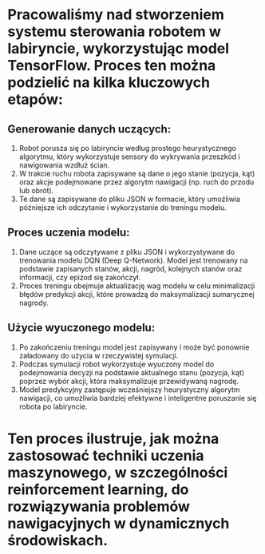 # Pracowaliśmy nad stworzeniem systemu sterowania robotem w labiryncie, wykorzystując model TensorFlow. Proces ten można podzielić na kilka kluczowych etapów:

## Generowanie danych uczących:

1. Robot porusza się po labiryncie według prostego heurystycznego algorytmu, który wykorzystuje sensory do wykrywania przeszkód i nawigowania wzdłuż ścian.
2. W trakcie ruchu robota zapisywane są dane o jego stanie (pozycja, kąt) oraz akcje podejmowane przez algorytm nawigacji (np. ruch do przodu lub obrót).
3. Te dane są zapisywane do pliku JSON w formacie, który umożliwia późniejsze ich odczytanie i wykorzystanie do treningu modelu.

## Proces uczenia modelu:

1. Dane uczące są odczytywane z pliku JSON i wykorzystywane do trenowania modelu DQN (Deep Q-Network).
Model jest trenowany na podstawie zapisanych stanów, akcji, nagród, kolejnych stanów oraz informacji, czy epizod się zakończył.
2. Proces treningu obejmuje aktualizację wag modelu w celu minimalizacji błędów predykcji akcji, które prowadzą do maksymalizacji sumarycznej nagrody.


## Użycie wyuczonego modelu:

1. Po zakończeniu treningu model jest zapisywany i może być ponownie załadowany do użycia w rzeczywistej symulacji.
2. Podczas symulacji robot wykorzystuje wyuczony model do podejmowania decyzji na podstawie aktualnego stanu (pozycja, kąt) poprzez wybór akcji, która maksymalizuje przewidywaną nagrodę.
3. Model predykcyjny zastępuje wcześniejszy heurystyczny algorytm nawigacji, co umożliwia bardziej efektywne i inteligentne poruszanie się robota po labiryncie.

# Ten proces ilustruje, jak można zastosować techniki uczenia maszynowego, w szczególności reinforcement learning, do rozwiązywania problemów nawigacyjnych w dynamicznych środowiskach.


